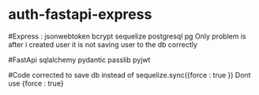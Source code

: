 # auth-fastapi-express

#Express :
jsonwebtoken 
bcrypt 
sequelize 
postgresql
pg 
Only problem is after i created user it is not saving user to the db correctly 

#FastApi
sqlalchemy 
pydantic
passlib
pyjwt 


#Code corrected to save db 
instead of sequelize.sync({force : true })  Dont use {force : true}

